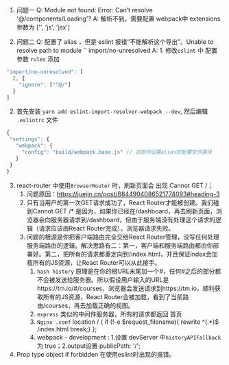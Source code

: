 
1. 问题一
  Q: Module not found: Error: Can't resolve '@/components/Loading'?
  A: 解析不到，需要配置 webpack中 extensions 参数为 ['', 'js', 'jsx']


2. 问题二
  Q: 配置了 alias ，但是 eslint 报错“不能解析这个导出”。Unable to resolve path to module '' import/no-unresolved
  A: 1. 修改`eslint` 中 配置参数 `rules` 添加 
  ```javascript
  "import/no-unresolved": [
    2, {
      "ignore": ["^@/"]
    }
  ]
  ```
  2. 首先安装 `yarn add eslint-import-resolver-webpack --dev`, 然后编辑 `.eslintrc` 文件
   ```javascript
  {
    "settings": {
      "webpack": {
        "config": "build/webpack.base.js" // 这是你设置alias的配置文件路径
      }
    }
  }
   ```

  3. react-router 中使用`BrowserRouter` 时，刷新页面会 出现 Cannot GET /；
     1. 问题原因：https://juejin.cn/post/6844904086521774093#heading-3
     2. 只有当用户的第一次GET请求成功了，React Router才能被创建。我们碰到Cannot GET /* 是因为，如果你已经在/dashboard，再去刷新页面，浏览器会向服务器请求到/dashboard，但由于服务端没有处理这个请求的逻辑（请求应该由React Router完成），浏览器请求失败。
     3. 问题的根源是你把客户端路由完全交给React Router管理，没写任何处理服务端路由的逻辑。解决思路有二：第一，客户端和服务端路由都由你部署好。第二，把所有的请求都重定向到/index.html，并且保证index会加载所有的JS资源，让React Router可以从此接手。
        1. `hash history` 原理是在你的根URL末尾加一个#，任何#之后的部分都不会被发送给服务器。所以假设用户输入的URL是https://tm.io/#/courses，浏览器会发送请求到https://tm.io，顺利获取所有的JS资源，React Router会被加载，看到了当前路由/courses，再去加载正确的视图。
        2. `express` 类似的中间件服务器，所有的请求都返回 首页
        3. `Nginx .conf` location / { if (!-e $request_filename){ rewrite ^(.*)$ /index.html break;} };
        4. webpack - development : 1.设置 devServer 中`historyAPIFallback` 为 true；2.output设置 publicPath: '/'; 
  4. Prop type object if forbidden 在使用eslint时出现的报错。